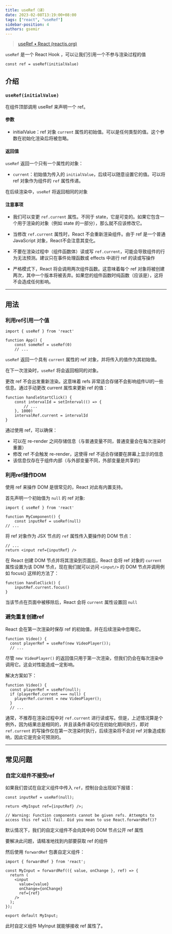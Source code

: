 ```yaml
---
title: useRef（译）
date: 2023-02-08T13:19:00+08:00
tags: ["react", "useRef"]
sidebar-position: 4
authors: gsemir
---
```


> [useRef • React (reactjs.org)](https://beta.reactjs.org/reference/react/useRef)

`useRef` 是一个 React Hook ，可以让我们引用一个不参与渲染过程的值

```react
const ref = useRef(initialValue)
```

## 介绍

### `useRef(initialValue)`

在组件顶部调用 useRef 来声明一个 ref。

#### 参数

- initialValue：ref 对象 `current` 属性的初始值。可以是任何类型的值。这个参数在初始化渲染后将被忽略。

#### 返回值

`useRef` 返回一个只有一个属性的对象：

- `current`：初始值为传入的 `initialValue`，后续可以随意设置它的值。可以将 ref 对象作为组件的 `ref` 属性传递。

在后续渲染中，`useRef` 将返回相同的对象

#### 注意事项

- 我们可以变更 `ref.current` 属性。不同于 state，它是可变的。如果它包含一个用于渲染的对象（例如 state 的一部分），那么就不应该修改它。
- 当修改 `ref.current` 属性时，React 不会重新渲染组件。由于 ref 是一个普通 JavaScript 对象，React不会注意其变化。
- 不要在渲染过程中（组件函数体）读或写 `ref.current`，可能会导致组件的行为无法预测。建议只在事件处理函数或 effects 中进行 ref 的读或写操作

- 严格模式下，React 将会调用两次组件函数。这意味着每个 ref 对象将被创建两次，其中一个版本将被丢弃。如果您的组件函数时纯函数（应该是），这将不会造成任何影响。

---

## 用法

### 利用ref引用一个值

```react
import { useRef } from 'react'

function App() {
	const someRef = useRef(0)
	// ...
```

`useRef` 返回一个具有 `current` 属性的 ref 对象，并将传入的值作为其初始值。

在下一次渲染时，`useRef` 将会返回相同的对象。

更改 ref 不会出发重新渲染。这意味着 refs 非常适合存储不会影响组件UI的一些信息。通过手动更改 current 属性来更新 ref 的值：

```react
function handleStartClick() {
	const intervalId = setInterval(() => {
		// ...
	}, 1000)
	intervalRef.current = intervalId
}
```

通过使用 ref，可以确保：

- 可以在 re-render 之间存储信息（与普通变量不同，普通变量会在每次渲染时重置）
- 修改 ref 不会触发 re-render，这使得 ref 不适合存储要在屏幕上显示的信息
- 该信息仅存在于组件内部（与外部变量不同，外部变量是共享的）

### 利用ref操作DOM

使用 ref 来操作 DOM 是很常见的，React 对此有内置支持。

首先声明一个初始值为 `null` 的 ref 对象:

```react
import { useRef } from 'react'

function MyComponent() {
	const inputRef = useRef(null)
// ...
```

将 ref 对象作为 JSX 节点的 `ref` 属性传入要操作的 DOM 节点：

```react
// ...
return <input ref={inputRef} />
```

在 React 创建 DOM 节点并将其渲染到页面后，React 会将 ref 对象的 `current` 属性设置为该 DOM 节点，现在我们就可以访问 `<input/>` 的 DOM 节点并调用例如 focus() 这样的方法了：

```react
function handleClick() {
	inputRef.current.focus()
}
```

当该节点在页面中被移除后，React 会将 `current` 属性设置回 `null`

### 避免重复创建ref

React 会在第一次渲染时保存 ref 的初始值，并在后续渲染中忽略它。

```react
function Video() {
  const playerRef = useRef(new VideoPlayer());
  // ...
```

尽管 `new VideoPlayer()` 的返回值只用于第一次渲染，但我们仍会在每次渲染中调用它。这会对性能造成一定影响。

解决方案如下：

```react
function Video() {
  const playerRef = useRef(null);
  if (playerRef.current === null) {
    playerRef.current = new VideoPlayer();
  }
  // ...
```

通常，不推荐在渲染过程中对 `ref.current` 进行读或写。但是，上述情况算是个例外，因为结果总是相同的，并且该条件语句仅在初始化期间执行，即对 `ref.current` 的写操作仅在第一次渲染时执行，后续渲染将不会对 ref 对象造成影响，因此它是完全可预测的。

---

## 常见问题

### 自定义组件不接受ref

如果我们尝试在自定义组件中传入 `ref`，控制台会出现如下报错：

```react
const inputRef = useRef(null);

return <MyInput ref={inputRef} />;

// Warning: Function components cannot be given refs. Attempts to access this ref will fail. Did you mean to use React.forwardRef()?
```

 默认情况下，我们的自定义组件不会向其中的 DOM 节点公开 ref 属性

要解决此问题，请精准地找到内部要获取 ref 的组件

然后使用 `forwardRef` 包裹自定义组件：

```react
import { forwardRef } from 'react';

const MyInput = forwardRef(({ value, onChange }, ref) => {
  return (
    <input
      value={value}
      onChange={onChange}
      ref={ref}
    />
  );
});

export default MyInput;
```

此时自定义组件 MyInput 就能够接收 ref 属性了。